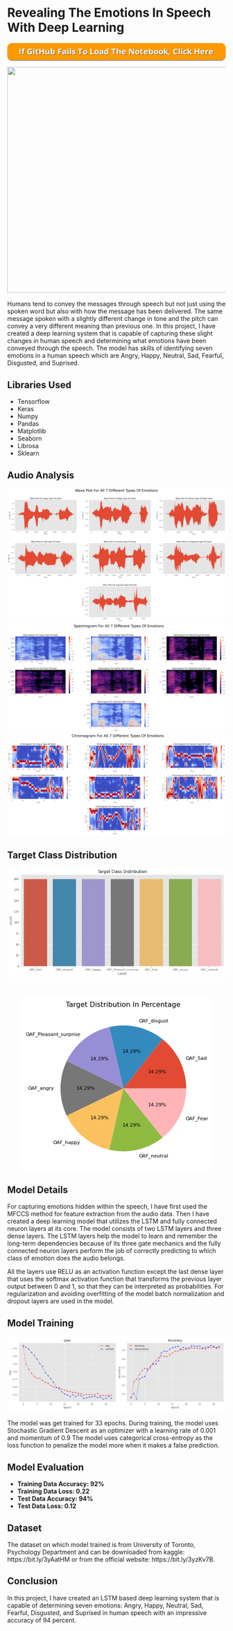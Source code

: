 # Revealing The Emotions In Speech With Deep Learning
<p align="center">
<a href="https://nbviewer.jupyter.org/github/NavinBondade/Revealing-The-Emotions-In-Human-Speech/blob/main/Notebook/Recognizing_The_Emotions_in_Speech.ipynb" target="_blank">
  <img align="center"  src="https://github.com/NavinBondade/Distinguishing-Fake-And-Real-News-With-Deep-Learning/blob/main/Graphs/button_if-github-fails-to-load-the-notebook-click-here%20(4).png?raw=true"/>
</a>
</p>
<img src="https://static01.nyt.com/images/2013/10/13/business/13-TECHNO-SUB/13-TECHNO-SUB-superJumbo.jpg" width="950" height="520">
<p>Humans tend to convey the messages through speech but not just using the spoken word but also with how the message has been delivered. The same message spoken with a slightly different change in tone and the pitch can convey a very different meaning than previous one. In this project, I have created a deep learning system that is capable of capturing these slight changes in human speech and determining what emotions have been conveyed through the speech. The model has skills of identifying seven emotions in a human speech which are Angry, Happy, Neutral, Sad, Fearful, Disgusted, and Suprised.</p>
<h2>Libraries Used</h2>
<ul>
  <li>Tensorflow</li>
  <li>Keras</li>
  <li>Numpy</li>
  <li>Pandas </li>
  <li>Matplotlib</li>
  <li>Seaborn</li>
  <li>Librosa</li>
  <li>Sklearn</li>
</ul>
<h2>Audio Analysis</h2>
<img src="https://github.com/NavinBondade/Revealing-The-Emotions-In-Human-Speech/blob/main/Graphs%20and%20Pictures/Wave%20Plot%20For%20All%207%20Different%20Types%20Of%20Emotions.png">
<br>
<img src="https://github.com/NavinBondade/Revealing-The-Emotions-In-Human-Speech/blob/main/Graphs%20and%20Pictures/Spectrogram%20For%20All%207%20Different%20Types%20Of%20Emotions.png">
<br>
<img src="https://github.com/NavinBondade/Revealing-The-Emotions-In-Human-Speech/blob/main/Graphs%20and%20Pictures/Chromagram%20For%20All%207%20Different%20Types%20Of%20Emotions.png">
<h2>Target Class Distribution</h2>
<p align="center"> 
<img src="https://github.com/NavinBondade/Revealing-The-Emotions-In-Human-Speech/blob/main/Graphs%20and%20Pictures/Target%20Class%20Distribution.png">
</p><br>
<p align="center"> 
<img src="https://github.com/NavinBondade/Revealing-The-Emotions-In-Human-Speech/blob/main/Graphs%20and%20Pictures/Target%20Distribution%20In%20Percentage.png">
</p>      
<h2>Model Details</h2>
<p>For capturing emotions hidden within the speech, I have first used the MFCCS method for feature extraction from the audio data. Then I have created a deep learning model that utilizes the LSTM and fully connected neuron layers at its core. The model consists of two LSTM layers and three dense layers. The LSTM layers help the model to learn and remember the long-term dependencies because of its three gate mechanics and the fully connected neuron layers perform the job of correctly predicting to which class of emotion does the audio belongs. </p>
<p>All the layers use RELU as an activation function except the last dense layer that uses the softmax activation function that transforms the previous layer output between 0 and 1, so that they can be interpreted as probabilities. For regularization and avoiding overfitting of the model batch normalization and dropout layers are used in the model.<p>
<h2>Model Training</h2>   
<img src="https://github.com/NavinBondade/Revealing-The-Emotions-In-Human-Speech/blob/main/Graphs%20and%20Pictures/loss-accuracy.png">
<p>The model was get trained for 33 epochs. During training, the model uses Stochastic Gradient Descent as an optimizer with a learning rate of 0.001 and momentum of 0.9 The model uses categorical cross-entropy as the loss function to penalize the model more when it makes a false prediction.</p>
<h2>Model Evaluation</h2>
<ul>
  <li><b>Training Data Accuracy: 92%</b></li>
  <li><b>Training Data Loss: 0.22</b></li>
  <li><b>Test Data Accuracy: 94%</b></li> 
  <li><b>Test Data Loss: 0.12</b></li> 
</ul>
<h2>Dataset</h2>
<p>The dataset on which model trained is from University of Toronto, Psychology Department and can be downloaded from kaggle: https://bit.ly/3yAatHM or from the official website: https://bit.ly/3yzKv7B.</p>
<h2>Conclusion</h2>
<p>In this project, I have created an LSTM based deep learning system that is capable of determining seven emotions: Angry, Happy, Neutral, Sad, Fearful, Disgusted, and Suprised in human speech with an impressive accuracy of 94 percent.</p>
                                                                                                                                                      
